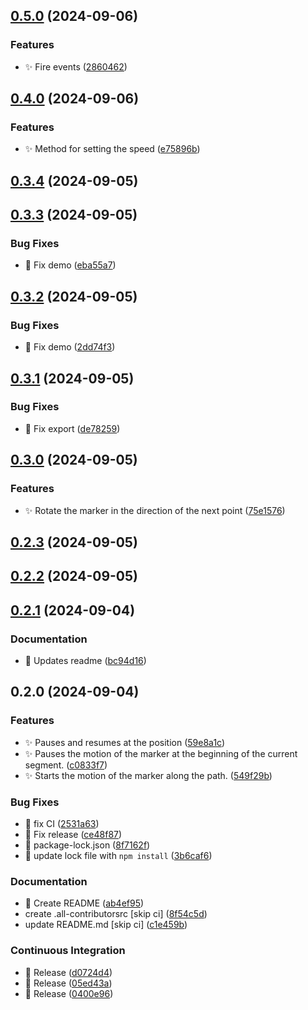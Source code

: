 

## [0.5.0](https://github.com/AlejandroRM-DEV/Leaflet.MarkerMotion/compare/0.4.0...0.5.0) (2024-09-06)


### Features

* :sparkles: Fire events ([2860462](https://github.com/AlejandroRM-DEV/Leaflet.MarkerMotion/commit/2860462fffaa1f42f570ee61079947968b93e88f))

## [0.4.0](https://github.com/AlejandroRM-DEV/Leaflet.MarkerMotion/compare/0.3.4...0.4.0) (2024-09-06)


### Features

* :sparkles: Method for setting the speed ([e75896b](https://github.com/AlejandroRM-DEV/Leaflet.MarkerMotion/commit/e75896b459496edebdc99382068f1013b8a2a2cc))

## [0.3.4](https://github.com/AlejandroRM-DEV/Leaflet.MarkerMotion/compare/0.3.3...0.3.4) (2024-09-05)

## [0.3.3](https://github.com/AlejandroRM-DEV/Leaflet.MarkerMotion/compare/0.3.2...0.3.3) (2024-09-05)


### Bug Fixes

* :bug: Fix demo ([eba55a7](https://github.com/AlejandroRM-DEV/Leaflet.MarkerMotion/commit/eba55a77b5cb65d127a764451029c3e794369b3e))

## [0.3.2](https://github.com/AlejandroRM-DEV/Leaflet.MarkerMotion/compare/0.3.1...0.3.2) (2024-09-05)


### Bug Fixes

* :bug: Fix demo ([2dd74f3](https://github.com/AlejandroRM-DEV/Leaflet.MarkerMotion/commit/2dd74f3ed57d4225e9a7cf89e73fcb31f73e09a3))

## [0.3.1](https://github.com/AlejandroRM-DEV/Leaflet.MarkerMotion/compare/0.3.0...0.3.1) (2024-09-05)


### Bug Fixes

* :bug: Fix export ([de78259](https://github.com/AlejandroRM-DEV/Leaflet.MarkerMotion/commit/de782594a7c1b6e3d361252d8307a38f678d34d1))

## [0.3.0](https://github.com/AlejandroRM-DEV/Leaflet.MarkerMotion/compare/0.2.3...0.3.0) (2024-09-05)


### Features

* :sparkles: Rotate the marker in the direction of the next point ([75e1576](https://github.com/AlejandroRM-DEV/Leaflet.MarkerMotion/commit/75e1576cecf75538329d6af5728f3f300d14fa83))

## [0.2.3](https://github.com/AlejandroRM-DEV/Leaflet.MarkerMotion/compare/0.2.2...0.2.3) (2024-09-05)

## [0.2.2](https://github.com/AlejandroRM-DEV/Leaflet.MarkerMotion/compare/0.2.1...0.2.2) (2024-09-05)

## [0.2.1](https://github.com/AlejandroRM-DEV/Leaflet.MarkerMotion/compare/0.2.0...0.2.1) (2024-09-04)


### Documentation

* :memo: Updates readme ([bc94d16](https://github.com/AlejandroRM-DEV/Leaflet.MarkerMotion/commit/bc94d16a04caaae680918bc44fda09679dc4d7c3))

## 0.2.0 (2024-09-04)


### Features

* :sparkles: Pauses and resumes at the position ([59e8a1c](https://github.com/AlejandroRM-DEV/Leaflet.MarkerMotion/commit/59e8a1ca97d791fc435f242a15d77297295795f3))
* :sparkles: Pauses the motion of the marker at the beginning of the current segment. ([c0833f7](https://github.com/AlejandroRM-DEV/Leaflet.MarkerMotion/commit/c0833f77354a176788f3ada3e44eda955588583a))
* :sparkles: Starts the motion of the marker along the path. ([549f29b](https://github.com/AlejandroRM-DEV/Leaflet.MarkerMotion/commit/549f29b5d0e0373a7273f95118acab3a6ed7e773))


### Bug Fixes

* :green_heart: fix CI ([2531a63](https://github.com/AlejandroRM-DEV/Leaflet.MarkerMotion/commit/2531a6328c357d47881eb70e6bbb751fb290f6a5))
* :green_heart: Fix release ([ce48f87](https://github.com/AlejandroRM-DEV/Leaflet.MarkerMotion/commit/ce48f87e33c0aea1782cd3796f7f0794cb17a158))
* :green_heart: package-lock.json ([8f7162f](https://github.com/AlejandroRM-DEV/Leaflet.MarkerMotion/commit/8f7162f0448faa9d838bd302ea54593072862253))
* :green_heart: update lock file with `npm install` ([3b6caf6](https://github.com/AlejandroRM-DEV/Leaflet.MarkerMotion/commit/3b6caf67e4d5c8d9ee3e09ad30c01a8caae3a1f4))


### Documentation

* :memo: Create README ([ab4ef95](https://github.com/AlejandroRM-DEV/Leaflet.MarkerMotion/commit/ab4ef95cf824f0aa66358f4c8401cfec8d928cbf))
* create .all-contributorsrc [skip ci] ([8f54c5d](https://github.com/AlejandroRM-DEV/Leaflet.MarkerMotion/commit/8f54c5dd63b8fa9085eef13f303ee9ee5668fa77))
* update README.md [skip ci] ([c1e459b](https://github.com/AlejandroRM-DEV/Leaflet.MarkerMotion/commit/c1e459b077efcd5ae2ba1c9417b30818a83da39f))


### Continuous Integration

* :bookmark: Release ([d0724d4](https://github.com/AlejandroRM-DEV/Leaflet.MarkerMotion/commit/d0724d404b740c749723b0426174654c959bfe96))
* :bookmark: Release ([05ed43a](https://github.com/AlejandroRM-DEV/Leaflet.MarkerMotion/commit/05ed43a7d7b116a8e10dcd75c1cea847930a532d))
* :bookmark: Release ([0400e96](https://github.com/AlejandroRM-DEV/Leaflet.MarkerMotion/commit/0400e96438e58609fd2ecfd86d738c5f6ebc6e43))
